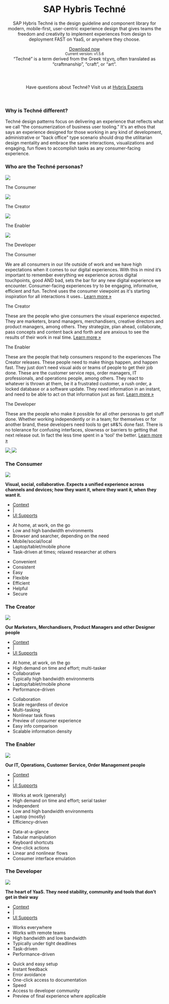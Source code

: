 <div class="hyHomePage">
    <header class="main-header hyHomeHeaderMain">
        <div class="hyHomeHeader text-center">
            <h1>SAP Hybris Techné</h1>
            <p>SAP Hybris Techné is the design guideline and component library for modern, mobile-first, user-centric experience design that gives teams the freedom and creativity to implement experiences from design to deployment FAST on YaaS, or anywhere they choose.</p>
            <a class="btn btn-warning" href="/GettingStarted.html">Download now</a>
            <br/>
            <sub>Current version: v1.5.6</sub>
        </div>
        <span class="techne-definition text-center">“Techné” is a term derived from the Greek τέχνη, often translated as “craftmanship”, “craft”, or “art”.</span>
    </header>
    <header class="hyHomeHeaderMinor">
        <div class="hyExpertsLink">
            <p class="text-center">Have questions about Techné? Visit us at <a href="https://experts.hybris.com/topics/techne.html" target="_blank" class="link-arrow">Hybris Experts</a></p>
        </div>
    </header>
<div class="hyHomePageSection">
    <div class="hyHomeContentCentered">
        <!-- row why Techné -->
        <div class="row hyHomeHeader3 text-center">
            <h3>Why is Techné different?</h3>
            <p>Techné design patterns focus on delivering an experience that reflects what we call “the consumerization of business user tooling.” It's an ethos that says an experience designed for those working in any kind of development, administrative or "back office" type scenario should drop the utilitarian design mentality and embrace the same interactions, visualizations and engaging, fun flows to accomplish tasks as any consumer-facing experience.</p>
        </div>
        <!-- row - personas -->
        <div class="row personaIcons">
            <h3 class="text-center">Who are the Techné personas?</h3>
            <div class="col-md-3 text-center personaWrapper">
                <a data-slide-to="0" data-target="#hyPersonasCarouselID" class="hyPersonaText">
                    <img id="hyConsumUpImg" src="images/home/consumer_up.png"/>
                    <p class="text-center">The Consumer</p>
                </a>
            </div>
            <div class="col-md-3 text-center personaWrapper">
                <a data-slide-to="1" data-target="#hyPersonasCarouselID">
                    <img id="hyHighTUpImg" src="images/home/high_touch_up.png"/>
                    <p class="text-center">The Creator</p>
                </a>
            </div>
            <div class="col-md-3 text-center personaWrapper">
                <a data-slide-to="2" data-target="#hyPersonasCarouselID">
                    <img id="hyLowTUpImg" src="images/home/low_touch_up.png"/>
                    <p class="text-center">The Enabler</p>
                </a>
            </div>
            <div class="col-md-3 text-center personaWrapper">
                <a data-slide-to="3" data-target="#hyPersonasCarouselID">
                    <img id="hyDevUpImg" src="images/home/developers_up.png"/>
                    <p class="text-center">The Developer</p>
                </a>
            </div>
        </div> 
        <div class="row personasCarousel">
            <!-- carousel #hyPersonasCarouselID -->
            <div id="hyPersonasCarouselID" class="carousel slide" data-ride="carousel" data-interval="false">
                <!-- carousel inner-->
                <div class="carousel-inner">
                    <div class="item active text-center" data-img-up="#hyConsumUpImg" data-img-over="#hyConsumOverImg">
                        <p class="hyPersonaTitle">The Consumer</p>
                        <p>We are all consumers in our life outside of work and we have high expectations when it comes to our digital experiences. With this in mind it’s important to remember everything we experience across digital touchpoints, good AND bad, sets the bar for any new digital experience we encounter. Consumer-facing experiences try to be engaging, informative, efficient and fun. Techné uses the consumer viewpoint as it's starting inspiration for all interactions it uses.. <a href="#hyHomeConsumerC">Learn more »</a></p>
                    </div>
                    <div class="item text-center" data-img-up="#hyHighTUpImg" data-img-over="#hyHighTOverImg">
                        <p class="hyPersonaTitle">The Creator</p>
                        <p>These are the people who give consumers the visual experience expected. They are marketers, brand managers, merchandisers, creative directors and product managers, among others. They strategize, plan ahead, collaborate, pass concepts and content back and forth and are anxious to see the results of their work in real time. <a href="#hyHomeHighTC">Learn more »</a></p>
                    </div>
                    <div class="item text-center" data-img-up="#hyLowTUpImg" data-img-over="#hyLowTOverImg">
                        <p class="hyPersonaTitle">The Enabler</p>
                        <p>These are the people that help consumers respond to the experiences The Creator releases.  These people need to make things happen, and happen fast. They just don’t need visual aids or teams of people to get their job done. These are the customer service reps, order managers, IT professionals, and operations people, among others. They react to whatever is thrown at them, be it a frustrated customer, a rush order, a locked database or a software update. They need information in an instant, and need to be able to act on that information just as fast. <a href="#hyHomeLowTC">Learn more »</a></p>
                    </div>
                    <div class="item text-center" data-img-up="#hyDevUpImg" data-img-over="#hyDevOverImg">
                    <p class="hyPersonaTitle">The Developer</p>
                        <p>These are the people who make it possible for all other personas to get stuff done. Whether working independently or in a team; for themselves or for another brand, these developers need tools to get s#&% done fast. There is no tolerance for confusing interfaces, slowness or barriers to getting that next release out. In fact the less time spent in a 'tool' the better. <a href="#hyHomeSoftDevC">Learn more »</a></p>
                    </div>
                </div> 
                <a href="#hyPersonasCarouselID" class="left carousel-control" role="button" data-slide="prev">
                    <img src="images/home/arrow_left.png">
                </a>
                <a href="#hyPersonasCarouselID" class="right carousel-control" role="button" data-slide="next">
                    <img src="images/home/arrow_right.png">
                </a>
            </div>
        </div>
    </div>
</div>
<div class="hyHomePageSection">
    <div class="hyHomeContentCentered">
        <!-- Consumer Section-->
        <div class="consumerCarousel" id="hyHomeConsumerC">
            <h3 class="text-center">The Consumer</h3>
            <div class="row">
                <div class="col-md-6">
                    <img src="images/home/consumer_1.png" class="personaScreen">
                </div>
                <div class="col-md-6 hyPersonaTabs">
                    <p><strong>Visual, social, collaborative. Expects a unified experience across channels and devices; how they want it, where they want it, when they want it.</strong></p>
                    <div class="">
                        <div class="row hyPersonaTab">
                            <ul class="nav nav-tabs">
                                <li class="active"><a data-toggle="tab" href="#cons_wwwwh">Context</a></li>
                                <li class="tab-seperator">|</li>
                                <li><a data-toggle="tab" href="#cons_interface">UI Supports</a></li>
                            </ul>
                            <div class="tab-content">
                                <div class="tab-pane fade active in" id="cons_wwwwh">
                                    <ul class="w5_list">
                                        <li>At home, at work, on the go</li>
                                        <li>Low and high bandwidth environments</li>
                                        <li>Browser and searcher, depending on the need</li>
                                        <li>Mobile/social/local</li>
                                        <li>Laptop/tablet/mobile phone</li>
                                        <li>Task-driven at times; relaxed researcher at others</li>
                                    </ul>
                                </div>
                                <div class="tab-pane fade" id="cons_interface">
                                    <ul class="w5_list">
                                        <li>Convenient</li>
                                        <li>Consistent</li>
                                        <li>Easy</li>
                                        <li>Flexible</li>
                                        <li>Efficient</li>
                                        <li>Helpful</li>
                                        <li>Secure</li>
                                    </ul>
                                </div>
                            </div>
                        </div>
                    </div>
                </div>
            </div>
        </div>
    </div>
</div>
<div class="hyHomePageSection">
    <div class="hyHomeContentCentered">
        <!-- High-touch User Section-->
        <div class="consumerCarousel" id="hyHomeHighTC">
            <h3 class="text-center">The Creator</h3>
            <div class="row">
                <div class="col-md-6">
                    <img src="images/home/hight_user_1.png" class="personaScreen">
                </div>
                <div class="col-md-6 hyPersonaTabs">
                    <p><strong>Our Marketers, Merchandisers, Product Managers and other Designer people</strong></p>
                    <div class="">
                        <div class="row hyPersonaTab">
                            <ul class="nav nav-tabs">
                                <li class="active"><a data-toggle="tab" href="#hight_wwwwh">Context</a></li>
                                <li class="tab-seperator">|</li>
                                <li><a data-toggle="tab" href="#hight_interface">UI Supports</a></li>
                            </ul>
                            <div class="tab-content">
                                <div class="tab-pane fade active in" id="hight_wwwwh">
                                    <ul class="w5_list">
                                        <li>At home, at work, on the go</li>
                                        <li>High demand on time and effort; multi-tasker</li>
                                        <li>Collaborative</li>
                                        <li>Typically high bandwidth environments</li>
                                        <li>Laptop/tablet/mobile phone</li>
                                        <li>Performance-driven</li>
                                    </ul>
                                </div>
                                <div class="tab-pane fade" id="hight_interface">
                                    <ul class="w5_list">
                                        <li>Collaboration</li>
                                        <li>Scale regardless of device</li>
                                        <li>Multi-tasking</li>
                                        <li>Nonlinear task flows</li>
                                        <li>Preview of consumer experience</li>
                                        <li>Easy info comparison</li>
                                        <li>Scalable information density</li>
                                    </ul>
                                </div>
                            </div>
                        </div>
                    </div>
                </div>
            </div>
        </div>
    </div>
</div>
<div class="hyHomePageSection">
    <div class="hyHomeContentCentered">
        <div class="consumerCarousel" id="hyHomeLowTC">
            <h3 class="text-center">The Enabler</h3>
            <div class="row">
                <div class="col-md-6">
                    <img src="images/home/lowt_user_1.png" class="personaScreen">
                </div>
                <div class="col-md-6 hyPersonaTabs">
                    <p><strong>Our  IT, Operations, Customer Service, Order Management people</strong></p>
                    <div class="row hyPersonaTab">
                        <ul class="nav nav-tabs">
                            <li class="active"><a data-toggle="tab" href="#lowt_wwwwh">Context</a></li>
                            <li class="tab-seperator">|</li>
                            <li><a data-toggle="tab" href="#lowt_interface">UI Supports</a></li>
                        </ul>
                        <div class="tab-content">
                            <div class="tab-pane fade active in" id="lowt_wwwwh">
                                <ul class="w5_list">
                                    <li>Works at work (generally)</li>
                                    <li>High demand on time and effort; serial tasker</li>
                                    <li>Independent</li>
                                    <li>Low and high bandwidth environments</li>
                                    <li>Laptop (mostly)</li>
                                    <li>Efficiency-driven</li>
                                </ul>
                            </div>
                            <div class="tab-pane fade" id="lowt_interface">
                                <ul class="w5_list">
                                    <li>Data-at-a-glance</li>
                                    <li>Tabular manipulation</li>
                                    <li>Keyboard shortcuts</li>
                                    <li>One-click actions</li>
                                    <li>Linear and nonlinear flows</li>
                                    <li>Consumer interface emulation</li>
                                </ul>
                            </div>
                        </div>
                    </div>
                </div>
            </div>
        </div>
    </div>
</div>
<div class="hyHomePageSection">
    <div class="hyHomeContentCentered">
        <div class="consumerCarousel" id="hyHomeSoftDevC">
            <h3 class="text-center">The Developer</h3>
            <div class="row">
                <div class="col-md-6">
                    <img src="images/home/developer_1.png" class="personaScreen">
                </div>
                <div class="col-md-6 hyPersonaTabs">
                    <p><strong>The heart of YaaS. They need stability, community and tools that don’t get in their way</strong></p>
                    <div class="row hyPersonaTab">
                        <ul class="nav nav-tabs">
                            <li class="active"><a data-toggle="tab" href="#dev_wwwwh">Context</a></li>
                            <li class="tab-seperator">|</li>
                            <li><a data-toggle="tab" href="#dev_interface">UI Supports</a></li>
                        </ul>
                        <div class="tab-content">
                            <div class="tab-pane fade active in" id="dev_wwwwh">
                                <ul class="w5_list">
                                    <li>Works everywhere</li>
                                    <li>Works with remote teams</li>
                                    <li>High bandwidth and low bandwidth</li>
                                    <li>Typically under tight deadlines</li>
                                    <li>Task-driven</li>
                                    <li>Performance-driven</li>
                                </ul>
                            </div>
                            <div class="tab-pane fade" id="dev_interface">
                                <ul class="w5_list">
                                    <li>Quick and easy setup</li>
                                    <li>Instant feedback</li>
                                    <li>Error avoidance</li>
                                    <li>One-click access to documentation</li>
                                    <li>Speed</li>
                                    <li>Access to developer community</li>
                                    <li>Preview of final experience where applicable</li>
                                </ul>
                            </div>
                        </div>
                    </div>
                </div>
            </div>
        </div>
    </div>
    <br><br>
</div>
</div>

<!--SIDENAVCONFIG
    {
        "showLeftNav": true,
        "leftNavMobileOnly": true,
        "navigation": []
    }
-->